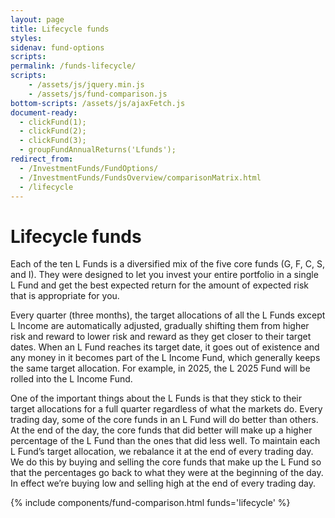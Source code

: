 ```yaml
---
layout: page
title: Lifecycle funds
styles:
sidenav: fund-options
scripts:
permalink: /funds-lifecycle/
scripts:
    - /assets/js/jquery.min.js
    - /assets/js/fund-comparison.js
bottom-scripts: /assets/js/ajaxFetch.js
document-ready:
  - clickFund(1);
  - clickFund(2);
  - clickFund(3);
  - groupFundAnnualReturns('Lfunds');
redirect_from:
  - /InvestmentFunds/FundOptions/
  - /InvestmentFunds/FundsOverview/comparisonMatrix.html
  - /lifecycle
---
```


# Lifecycle funds

Each of the ten L Funds is a diversified mix of the five core funds (G, F, C, S, and I). They were designed to let you
invest your entire portfolio in a single L Fund and get the best expected return for the amount of expected risk that is
appropriate for you.

Every quarter (three months), the target allocations of all the L Funds except L Income are automatically adjusted,
gradually shifting them from higher risk and reward to lower risk and reward as they get closer to their target dates.
When an L Fund reaches its target date, it goes out of existence and any money in it becomes part of the L Income
Fund, which generally keeps the same target allocation. For example, in 2025, the L 2025 Fund will be rolled into the L
Income Fund.

One of the important things about the L Funds is that they stick to their target allocations for a full quarter regardless of
what the markets do. Every trading day, some of the core funds in an L Fund will do better than others. At the end of the
day, the core funds that did better will make up a higher percentage of the L Fund than the ones that did less well. To
maintain each L Fund’s target allocation, we rebalance it at the end of every trading day. We do this by buying and
selling the core funds that make up the L Fund so that the percentages go back to what they were at the beginning of
the day. In effect we’re buying low and selling high at the end of every trading day.

{% include components/fund-comparison.html funds='lifecycle' %}
